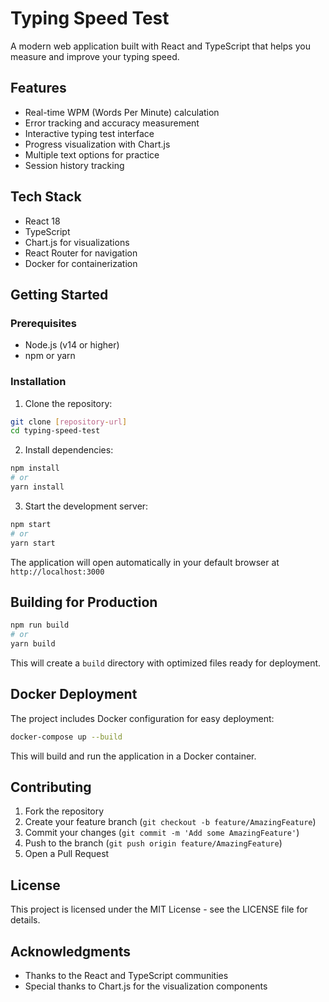 # Typing Speed Test

A modern web application built with React and TypeScript that helps you measure and improve your typing speed.

## Features

- Real-time WPM (Words Per Minute) calculation
- Error tracking and accuracy measurement
- Interactive typing test interface
- Progress visualization with Chart.js
- Multiple text options for practice
- Session history tracking

## Tech Stack

- React 18
- TypeScript
- Chart.js for visualizations
- React Router for navigation
- Docker for containerization

## Getting Started

### Prerequisites

- Node.js (v14 or higher)
- npm or yarn

### Installation

1. Clone the repository:
```bash
git clone [repository-url]
cd typing-speed-test
```

2. Install dependencies:
```bash
npm install
# or
yarn install
```

3. Start the development server:
```bash
npm start
# or
yarn start
```

The application will open automatically in your default browser at `http://localhost:3000`

## Building for Production

```bash
npm run build
# or
yarn build
```

This will create a `build` directory with optimized files ready for deployment.

## Docker Deployment

The project includes Docker configuration for easy deployment:

```bash
docker-compose up --build
```

This will build and run the application in a Docker container.

## Contributing

1. Fork the repository
2. Create your feature branch (`git checkout -b feature/AmazingFeature`)
3. Commit your changes (`git commit -m 'Add some AmazingFeature'`)
4. Push to the branch (`git push origin feature/AmazingFeature`)
5. Open a Pull Request

## License

This project is licensed under the MIT License - see the LICENSE file for details.

## Acknowledgments

- Thanks to the React and TypeScript communities
- Special thanks to Chart.js for the visualization components
